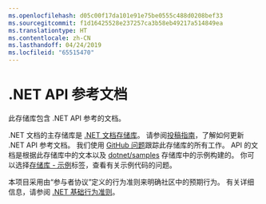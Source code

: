 ```yaml
---
ms.openlocfilehash: d05c00f17da101e91e75be0555c488d0208bef33
ms.sourcegitcommit: f1d16425528e237257ca3b58eb49217a514849ea
ms.translationtype: HT
ms.contentlocale: zh-CN
ms.lasthandoff: 04/24/2019
ms.locfileid: "65515470"
---
```

# <a name="net-api-reference-docs"></a>.NET API 参考文档

此存储库包含 .NET API 参考的文档。

.NET 文档的主存储库是 [.NET 文档存储库](https://github.com/dotnet/docs)。 请参阅[投稿指南](https://github.com/dotnet/docs/blob/master/CONTRIBUTING.md)，了解如何更新 .NET API 参考文档。
我们使用 [GitHub 问题](https://github.com/dotnet/dotnet-api-docs/issues)跟踪此存储库的所有工作。 API 的文档是根据此存储库中的文本以及 [dotnet/samples](https://github.com/dotnet/samples) 存储库中的示例构建的。 你可以选择[存储库 - 示例](https://github.com/dotnet/docs/issues?q=is%3Aopen+is%3Aissue+label%3A%22%3Afile_folder%3A+Repo+-+samples%22)标签，查看有关示例代码的问题。

本项目采用由“参与者协议”定义的行为准则来明确社区中的预期行为。 有关详细信息，请参阅 [.NET 基础行为准则](https://dotnetfoundation.org/code-of-conduct)。
